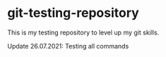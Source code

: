 # git-testing-repository
This is my testing repository to level up my git skills.

Update 26.07.2021: Testing all commands

